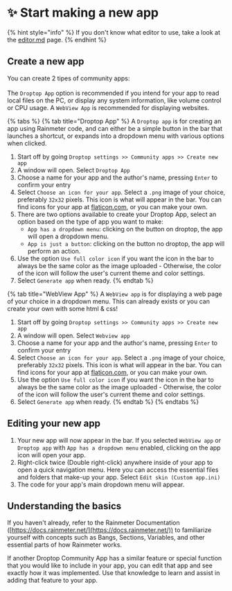 # ✨ Start making a new app

{% hint style="info" %}
If you don't know what editor to use, take a look at the [editor.md](../tips/editor.md "mention") page.
{% endhint %}

## Create a new app

You can create 2 tipes of community apps:\
\
The `Droptop App` option is recommended if you intend for your app to read local files on the PC, or display any system information, like volume control or CPU usage. A `WebView App` is recommended for displaying websites.

{% tabs %}
{% tab title="Droptop App" %}
A `Droptop app` is  for creating an app using Rainmeter code, and can either be a simple button in the bar that launches a shortcut, or expands into a dropdown menu with various options when clicked.

1. Start off by going `Droptop settings >> Community apps >> Create new app`
2. A window will open. Select `Droptop App`
3. Choose a name for your app and the author's name, pressing `Enter` to confirm your entry
4. Select `Choose an icon for your app`. Select a `.png` image of your choice, preferably `32x32` pixels. This icon is what will appear in the bar. You can find icons for your app at [flaticon.com](https://flaticon.com), or you can make your own.
5. There are two options available to create your Droptop App, select an option based on the type of app you want to make:
   * `App has a dropdown menu`: clicking on the button on droptop, the app will open a dropdown menu.
   * `App is just a button`: clicking on the button no droptop, the app will perform an action.
6. Use the option `Use full color icon` if you want the icon in the bar to always be the same color as the image uploaded - Otherwise, the color of the icon will follow the user's current theme and color settings.
7. Select `Generate app` when ready.
{% endtab %}

{% tab title="WebView App" %}
A `WebView app` is for displaying a web page of your choice in a dropdown menu. This can already exists or you can create your own with some html & css!

1. Start off by going `Droptop settings >> Community apps >> Create new app`
2. A window will open. Select `Webview app`
3. Choose a name for your app and the author's name, pressing `Enter` to confirm your entry
4. Select `Choose an icon for your app`. Select a `.png` image of your choice, preferably `32x32` pixels. This icon is what will appear in the bar. You can find icons for your app at [flaticon.com](https://flaticon.com), or you can make your own.
5. Use the option `Use full color icon` if you want the icon in the bar to always be the same color as the image uploaded - Otherwise, the color of the icon will follow the user's current theme and color settings.
6. Select `Generate app` when ready.
{% endtab %}
{% endtabs %}

## Editing your new app

1. Your new app will now appear in the bar. If you selected `WebView app` or `Droptop app` with `App has a dropdown menu` enabled, clicking on the app icon will open your app.
2. Right-click twice (Double right-click) anywhere inside of your app to open a quick navigation menu. Here you can access the essential files and folders that make-up your app. Select `Edit skin (Custom app.ini)`
3. The code for your app's main dropdown menu will appear.

## Understanding the basics

If you haven't already, refer to the Rainmeter Documentation ([https://docs.rainmeter.net/](https://docs.rainmeter.net/)) to familiarize yourself with concepts such as Bangs, Sections, Variables, and other essential parts of how Rainmeter works.&#x20;

If another Droptop Community App has a similar feature or special function that you would like to include in your app, you can edit that app and see exactly how it was implemented. Use that knowledge to learn and assist in adding that feature to your app.
